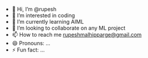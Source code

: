 - 👋 Hi, I’m @rupesh
- 👀 I’m interested in coding
- 🌱 I’m currently learning AIML
- 💞️ I’m looking to collaborate on any ML project
- 📫 How to reach me rupeshmalhipparge@gmail.com
- 😄 Pronouns: ...
- ⚡ Fun fact: ...

<!---
rupesh3m/rupesh3m is a ✨ special ✨ repository because its `README.md` (this file) appears on your GitHub profile.
You can click the Preview link to take a look at your changes.
--->
